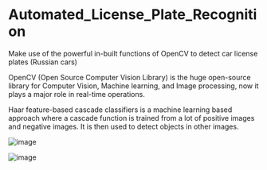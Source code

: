 # Automated_License_Plate_Recognition 

Make use of the powerful in-built functions of OpenCV to detect car license plates (Russian cars)

OpenCV (Open Source Computer Vision Library) is the huge open-source library for Computer Vision, Machine learning, and Image processing, now it plays a major role in real-time operations.

Haar feature-based cascade classifiers is a machine learning based approach where a cascade function is trained from a lot of positive images and negative images. It is then used to detect objects in other images.

![image](https://user-images.githubusercontent.com/79005878/182939897-456051c1-3cff-499e-a7ff-d1b59de449bf.png)

![image](https://user-images.githubusercontent.com/79005878/182939721-a5f4ec26-d78b-4252-b80c-c89dcd6b4aab.png)

